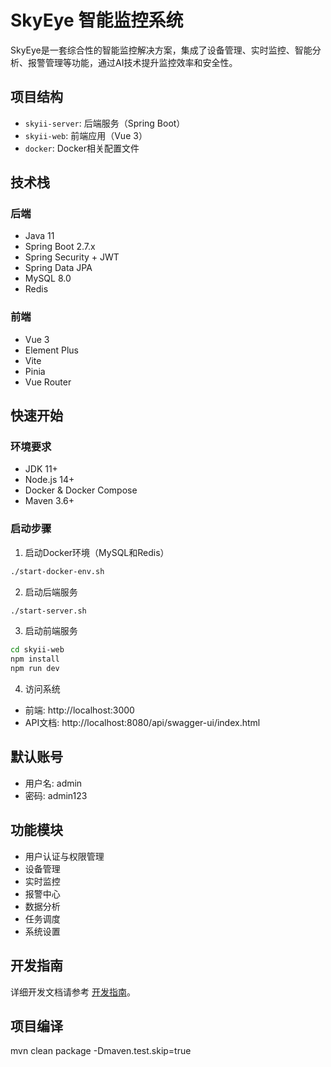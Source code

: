 # SkyEye 智能监控系统

SkyEye是一套综合性的智能监控解决方案，集成了设备管理、实时监控、智能分析、报警管理等功能，通过AI技术提升监控效率和安全性。

## 项目结构

- `skyii-server`: 后端服务（Spring Boot）
- `skyii-web`: 前端应用（Vue 3）
- `docker`: Docker相关配置文件

## 技术栈

### 后端
- Java 11
- Spring Boot 2.7.x
- Spring Security + JWT
- Spring Data JPA
- MySQL 8.0
- Redis

### 前端
- Vue 3
- Element Plus
- Vite
- Pinia
- Vue Router

## 快速开始

### 环境要求
- JDK 11+
- Node.js 14+
- Docker & Docker Compose
- Maven 3.6+

### 启动步骤

1. 启动Docker环境（MySQL和Redis）
```bash
./start-docker-env.sh
```

2. 启动后端服务
```bash
./start-server.sh
```

3. 启动前端服务
```bash
cd skyii-web
npm install
npm run dev
```

4. 访问系统
- 前端: http://localhost:3000
- API文档: http://localhost:8080/api/swagger-ui/index.html

## 默认账号

- 用户名: admin
- 密码: admin123

## 功能模块

- 用户认证与权限管理
- 设备管理
- 实时监控
- 报警中心
- 数据分析
- 任务调度
- 系统设置

## 开发指南

详细开发文档请参考 [开发指南](docs/development-guide.md)。 

## 项目编译
mvn clean package -Dmaven.test.skip=true